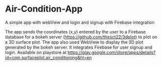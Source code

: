 # Air-Condition-App

A simple app with webView and login and signup with Firebase integration

The app sends the coordinates (x,y) entered by the user to a Firebase database for a bokeh server (https://github.com/thesct22/3dplot) to plot on a 3D surface plot.
The app also used WebView to display the 3D plot generated by the bokeh server.
It integrates Firebase for user signup and login.
Available on playstore at https://play.google.com/store/apps/details?id=com.surfaceplot.air_conditioning&hl=en
